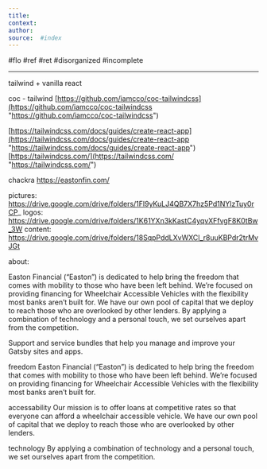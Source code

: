 ```yaml
---
title:   
context: 
author:  
source:  #index
---
```


#flo #ref #ret 
#disorganized #incomplete

---



tailwind + vanilla react

coc - tailwind
[https://github.com/iamcco/coc-tailwindcss](https://github.com/iamcco/coc-tailwindcss "https://github.com/iamcco/coc-tailwindcss")

[https://tailwindcss.com/docs/guides/create-react-app](https://tailwindcss.com/docs/guides/create-react-app "https://tailwindcss.com/docs/guides/create-react-app")
[https://tailwindcss.com/](https://tailwindcss.com/ "https://tailwindcss.com/")

chackra
https://eastonfin.com/

pictures: https://drive.google.com/drive/folders/1Fl9yKuLJ4QB7X7hz5Pd1NYlzTuy0rCP_
logos: https://drive.google.com/drive/folders/1K61YXn3kKastC4yqvXFfvgF8K0tBw_3W
content: https://drive.google.com/drive/folders/18SqpPddLXvWXCl_r8uuKBPdr2trMvJGt


about: 

Easton Financial (“Easton”) is dedicated to help bring the freedom that comes with mobility to those who have been left behind. We’re focused on providing financing for Wheelchair Accessible Vehicles with the flexibility most banks aren’t built for. We have our own pool of capital that we deploy to reach those who are overlooked by other lenders. By applying a combination of technology and a personal touch, we set ourselves apart from the competition.



Support and service bundles that help you manage and improve your Gatsby sites and apps.


freedom 
Easton Financial (“Easton”) is dedicated to help bring the freedom that comes with mobility to those who have been left behind. We’re focused on providing financing for Wheelchair Accessible Vehicles with the flexibility most banks aren’t built for. 

accessability 
Our mission is to offer loans at competitive rates so that everyone can afford a wheelchair accessible vehicle. We have our own pool of capital that we deploy to reach those who are overlooked by other lenders. 


technology
By applying a combination of technology and a personal touch, we set ourselves apart from the competition.



